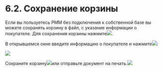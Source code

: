 # 6.2. Сохранение корзины

Если вы пользуетесь РММ без подключения к собственной базе вы можете сохранять корзину в файл, с указание информации о покупателе. Для сохранения корзины нажмите![](https://github.com/andrewzola/rmm_guide/tree/294b6467d4d4465d7eb82ef456ebf65e0a62b244/6_rabota_s_korzinoi_sozdanie_zakaza/D:/Downloads/Инструкция%20Zeta%20РММ/export/assets/image28png.png).

В открывшемся окне введите информацию о покупателе и нажмите![](https://github.com/andrewzola/rmm_guide/tree/294b6467d4d4465d7eb82ef456ebf65e0a62b244/6_rabota_s_korzinoi_sozdanie_zakaza/D:/Downloads/Инструкция%20Zeta%20РММ/export/assets/image29png.png):

![](https://github.com/andrewzola/rmm_guide/tree/294b6467d4d4465d7eb82ef456ebf65e0a62b244/6_rabota_s_korzinoi_sozdanie_zakaza/D:/Downloads/Инструкция%20Zeta%20РММ/export/assets/image32png.png)

Сохраните корзину![](https://github.com/andrewzola/rmm_guide/tree/294b6467d4d4465d7eb82ef456ebf65e0a62b244/6_rabota_s_korzinoi_sozdanie_zakaza/D:/Downloads/Инструкция%20Zeta%20РММ/export/assets/image33png.png)или отправьте документ на печать.![](https://github.com/andrewzola/rmm_guide/tree/294b6467d4d4465d7eb82ef456ebf65e0a62b244/6_rabota_s_korzinoi_sozdanie_zakaza/D:/Downloads/Инструкция%20Zeta%20РММ/export/assets/image34png.png)

